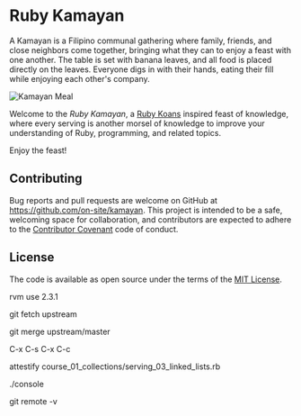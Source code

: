 # Ruby Kamayan

A Kamayan is a Filipino communal gathering where family, friends, and close
neighbors come together, bringing what they can to enjoy a feast with one
another. The table is set with banana leaves, and all food is placed directly on
the leaves. Everyone digs in with their hands, eating their fill while enjoying
each other's company.

![Kamayan Meal](/kamayan.jpg?raw=true)

Welcome to the *Ruby Kamayan*, a [Ruby Koans](http://rubykoans.com/) inspired
feast of knowledge, where every serving is another morsel of knowledge to
improve your understanding of Ruby, programming, and related topics.

Enjoy the feast!

## Contributing

Bug reports and pull requests are welcome on GitHub at
https://github.com/on-site/kamayan. This project is intended to be a safe,
welcoming space for collaboration, and contributors are expected to adhere to
the [Contributor Covenant](CODE_OF_CONDUCT.md) code of conduct.

## License

The code is available as open source under the terms of the
[MIT License](http://opensource.org/licenses/MIT).



rvm use 2.3.1

git fetch upstream

git merge upstream/master

C-x C-s
C-x C-c

attestify course_01_collections/serving_03_linked_lists.rb

./console



git remote -v





